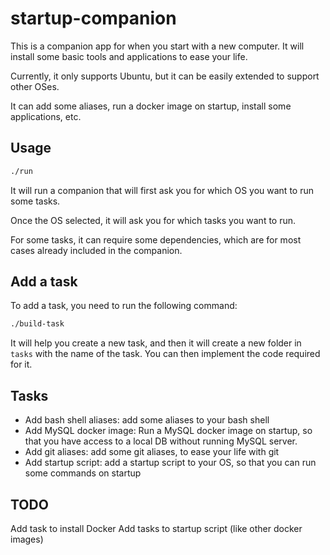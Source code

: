 # startup-companion

This is a companion app for when you start with a new computer. It will install some basic tools and applications to ease your life.

Currently, it only supports Ubuntu, but it can be easily extended to support other OSes.

It can add some aliases, run a docker image on startup, install some applications, etc.

## Usage

```bash
./run
```

It will run a companion that will first ask you for which OS you want to run some tasks.

Once the OS selected, it will ask you for which tasks you want to run.

For some tasks, it can require some dependencies, which are for most cases already included in the companion.

## Add a task

To add a task, you need to run the following command:

```bash
./build-task
```

It will help you create a new task, and then it will create a new folder in `tasks` with the name of the task. You can then implement the code required for it.

## Tasks

- Add bash shell aliases: add some aliases to your bash shell
- Add MySQL docker image: Run a MySQL docker image on startup, so that you have access to a local DB without running MySQL server.
- Add git aliases: add some git aliases, to ease your life with git
- Add startup script: add a startup script to your OS, so that you can run some commands on startup

## TODO
Add task to install Docker
Add tasks to startup script (like other docker images)
